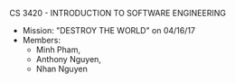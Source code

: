 CS 3420 - INTRODUCTION TO SOFTWARE ENGINEERING

+ Mission: "DESTROY THE WORLD" on 04/16/17
+ Members: 
  - Minh Pham, 
  - Anthony Nguyen, 
  - Nhan Nguyen 

